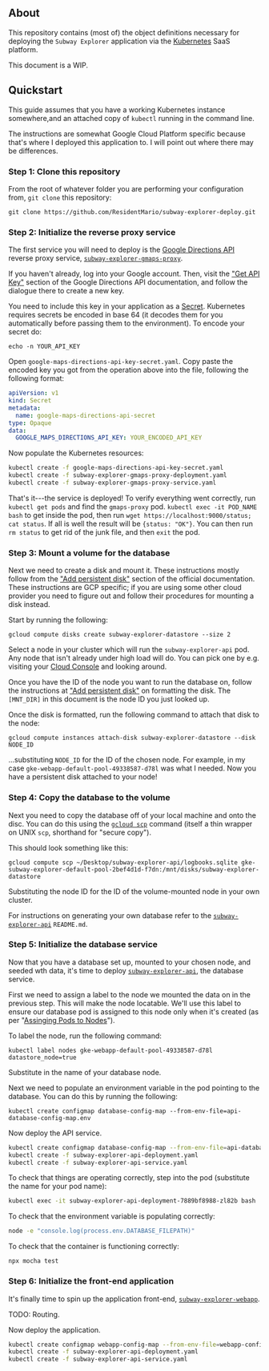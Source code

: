 ## About

This repository contains (most of) the object definitions necessary for deploying the `Subway Explorer` application via 
the [Kubernetes](https://kubernetes.io/docs/concepts/storage/volumes/) SaaS platform.

This document is a WIP.

## Quickstart

This guide assumes that you have a working Kubernetes instance somewhere,and an attached copy of `kubectl` running in the command line.

The instructions are somewhat Google Cloud Platform specific because that's where I deployed this application to. I will point out where there may be differences.

### Step 1: Clone this repository

From the root of whatever folder you are performing your configuration from, `git clone` this repository:

    git clone https://github.com/ResidentMario/subway-explorer-deploy.git

### Step 2: Initialize the reverse proxy service

The first service you will need to deploy is the [Google Directions API](https://github.com/ResidentMario/subway-explorer-gmaps-proxy) reverse proxy service, [`subway-explorer-gmaps-proxy`](https://github.com/ResidentMario/subway-explorer-gmaps-proxy).

If you haven't already, log into your Google account. Then, visit the ["Get API Key"](https://developers.google.com/maps/documentation/directions/get-api-key) section of the Google Directions API documentation, and follow the dialogue there to create a new key.

You need to include this key in your application as a [Secret](https://kubernetes.io/docs/concepts/configuration/secret/). Kubernetes requires secrets be encoded in base 64 (it decodes them for you automatically before passing them to the environment). To encode your secret do:

    echo -n YOUR_API_KEY

Open `google-maps-directions-api-key-secret.yaml`. Copy paste the encoded key you got from the operation above into the file, following the following format:

```yaml
apiVersion: v1
kind: Secret
metadata:
  name: google-maps-directions-api-secret
type: Opaque
data:
  GOOGLE_MAPS_DIRECTIONS_API_KEY: YOUR_ENCODED_API_KEY
```

Now populate the Kubernetes resources:

```sh
kubectl create -f google-maps-directions-api-key-secret.yaml
kubectl create -f subway-explorer-gmaps-proxy-deployment.yaml
kubectl create -f subway-explorer-gmaps-proxy-service.yaml
```

That's it---the service is deployed! To verify everything went correctly, run `kubectl get pods` and find the `gmaps-proxy` pod. `kubectl exec -it POD_NAME bash` to get inside the pod, then run `wget https://localhost:9000/status; cat status`. If all is well the result will be `{status: "OK"}`. You can then run `rm status` to get rid of the junk file, and then `exit` the pod.

### Step 3: Mount a volume for the database

Next we need to create a disk and mount it. These instructions mostly follow from the ["Add persistent disk"](https://cloud.google.com/compute/docs/disks/add-persistent-disk#create_disk) section of the official documentation. These instructions are GCP specific; if you are using some other cloud provider you need to figure out and follow their procedures for mounting a disk instead.

Start by running the following: 

    gcloud compute disks create subway-explorer-datastore --size 2

Select a node in your cluster which will run the `subway-explorer-api` pod. Any node that isn't already under high load will do. You can pick one by e.g. visiting your [Cloud Console](https://console.cloud.google.com/) and looking around.

Once you have the ID of the node you want to run the database on, follow the instructions at ["Add persistent disk"](https://cloud.google.com/compute/docs/disks/add-persistent-disk#create_disk) on formatting the disk. The `[MNT_DIR]` in this document is the node ID you just looked up.
 
 
Once the disk is formatted, run the following command to attach that disk to the node:

    gcloud compute instances attach-disk subway-explorer-datastore --disk NODE_ID

...substituting `NODE_ID` for the ID of the chosen node. For example, in my case `gke-webapp-default-pool-49338587-d78l` was what I needed. Now you have a persistent disk attached to your node!

### Step 4: Copy the database to the volume

Next you need to copy the database off of your local machine and onto the disc. You can do this using the
[`gcloud scp`](https://cloud.google.com/sdk/gcloud/reference/compute/scp) command (itself a thin wrapper on UNIX 
`scp`, shorthand for "secure copy").

This should look something like this:

    gcloud compute scp ~/Desktop/subway-explorer-api/logbooks.sqlite gke-subway-explorer-default-pool-2bef4d1d-f7dn:/mnt/disks/subway-explorer-datastore

Substituting the node ID for the ID of the volume-mounted node in your own cluster.

For instructions on generating your own database refer to the [`subway-explorer-api`](https://github.com/ResidentMario/subway-explorer-api) `README.md`.

### Step 5: Initialize the database service

Now that you have a database set up, mounted to your chosen node, and seeded wth data, it's time to deploy [`subway-explorer-api`](https://github.com/ResidentMario/subway-explorer-api), the database service.

First we need to assign a label to the node we mounted the data on in the previous step. This will make the node 
locatable. We'll use this label to ensure our database pod is assigned to this node only when it's created (as per 
"[Assinging Pods to Nodes](https://kubernetes.io/docs/concepts/configuration/assign-pod-node/)").

To label the node, run the following command:

    kubectl label nodes gke-webapp-default-pool-49338587-d78l datastore_node=true

Substitute in the name of your database node.

Next we need to populate an environment variable in the pod pointing to the database. You can do this by running the 
following:

    kubectl create configmap database-config-map --from-env-file=api-database-config-map.env

Now deploy the API service.

```sh
kubectl create configmap database-config-map --from-env-file=api-database-config-map.env
kubectl create -f subway-explorer-api-deployment.yaml
kubectl create -f subway-explorer-api-service.yaml
```

To check that things are operating correctly, step into the pod (substitute the name for your pod name):

```sh
kubectl exec -it subway-explorer-api-deployment-7889bf8988-zl82b bash
```

To check that the environment variable is populating correctly:

```sh
node -e "console.log(process.env.DATABASE_FILEPATH)"
```

To check that the container is functioning correctly:

```
npx mocha test
```

### Step 6: Initialize the front-end application

It's finally time to spin up the application front-end, [`subway-explorer-webapp`](https://github.com/ResidentMario/subway-explorer-webapp).

TODO: Routing.

Now deploy the application.

```sh
kubectl create configmap webapp-config-map --from-env-file=webapp-config-map.env
kubectl create -f subway-explorer-api-deployment.yaml
kubectl create -f subway-explorer-api-service.yaml
```
```
